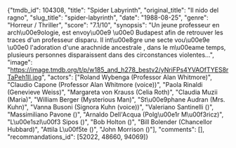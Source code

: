 {"tmdb_id": 104308, "title": "Spider Labyrinth", "original_title": "Il nido del ragno", "slug_title": "spider-labyrinth", "date": "1988-08-25", "genre": "Horreur / Thriller", "score": "7.1/10", "synopsis": "Un jeune professeur en arch\u00e9ologie, est envoy\u00e9 \u00e0 Budapest afin de retrouver les traces d'un professeur disparu. Il int\u00e8gre une secte vou\u00e9e \u00e0 l'adoration d'une arachnide ancestrale , dans le m\u00eame temps, plusieurs personnes disparaissent dans des circonstances  violentes...", "image": "https://image.tmdb.org/t/p/w185_and_h278_bestv2/yNriFPs4YVAOfTYES8rTaPeh1Il.jpg", "actors": ["Roland Wybenga (Professor Alan Whitmore)", "Claudio Capone (Professor Alan Whitmore (voice))", "Paola Rinaldi (Genevieve Weiss)", "Margareta von Krauss (Celia Roth)", "Claudia Muzii (Maria)", "William Berger (Mysterious Man)", "St\u00e9phane Audran (Mrs. Kuhn)", "Vanna Busoni (Signora Kuhn (voice))", "Valeriano Santinelli ()", "Massimiliano Pavone ()", "Arnaldo Dell'Acqua (Polg\u00e1r M\u00f3ricz)", "L\u00e1szl\u00f3 Sipos ()", "Bob Holton ()", "Bill Bolender (Chancellor Hubbard)", "Attila L\u00f5te ()", "John Morrison ()"], "comments": [], "recommandations_id": [52022, 48660, 94069]}